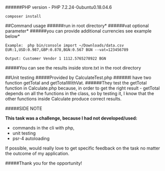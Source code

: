 
######PHP version - PHP 7.2.24-0ubuntu0.18.04.6
```
composer install
```

##Command usage
######run in root directory*
######vat optional parameter*
######you can provide additional currencies see example below*

```
Example:  php bin/console import ~/Downloads/data.csv EUR:1,USD:0.987,GBP:0.878,BGN:0.567 BGN --vat=123456789
```
```
Output: Customer Vendor 1 1112.5765278922 BGN
```

#####You can see the results inside store.txt in the root directory

##Unit testing
#####Provided by CalculateTest.php 
######I have two function getTotal and getTotalWithVat. 
######They test the getTotal function in Calculate.php because, in order to get the right result - getTotal depends on all the functions in the class, so by testing it, I know that the other functions inside Calculate produce correct results.

#####SIDE NOTE

**This task was a challenge, because I had not developed/used:**
* commands in the cli with php,
* unit testing
* psr-4 autoloading

If possible, would really love to get specific feedback on the task no matter the outcome of my application. 

#####Thank you for the opportunity!

        
